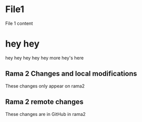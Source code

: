 # File1
File 1 content

# hey hey
hey hey hey hey hey more hey's here

## Rama 2 Changes and local modifications
These changes only appear on rama2

## Rama 2 remote changes
These changes are in GitHub in rama2
